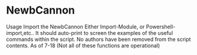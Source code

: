 # NewbCannon
Usage
 Import the NewbCannon
Either Import-Module, or Powershell-import,etc..
 It should auto-print to screen the examples of the useful commands within the script.
 No authors have been removed from the script contents.
 As of 7-18 (Not all of these functions are operational)
